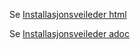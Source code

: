 Se [Installasjonsveileder html](https://htmlpreview.github.io/?https://github.com/kartverket/sosi-installasjonsveileder/blob/main/index.html)

Se [Installasjonsveileder adoc](https://github.com/kartverket/sosi-installasjonsveileder/blob/main/InstallasjonerV3a2.adoc)

